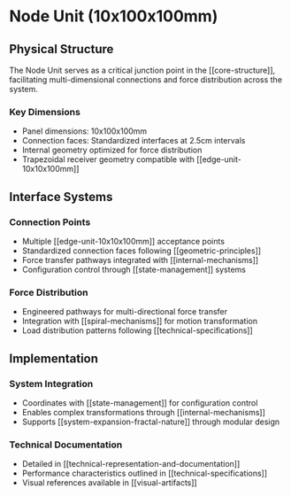 # Node Unit (10x100x100mm)

## Physical Structure
The Node Unit serves as a critical junction point in the [[core-structure]], facilitating multi-dimensional connections and force distribution across the system.

### Key Dimensions
- Panel dimensions: 10x100x100mm
- Connection faces: Standardized interfaces at 2.5cm intervals
- Internal geometry optimized for force distribution
- Trapezoidal receiver geometry compatible with [[edge-unit-10x10x100mm]]

## Interface Systems

### Connection Points
- Multiple [[edge-unit-10x10x100mm]] acceptance points
- Standardized connection faces following [[geometric-principles]]
- Force transfer pathways integrated with [[internal-mechanisms]]
- Configuration control through [[state-management]] systems

### Force Distribution
- Engineered pathways for multi-directional force transfer
- Integration with [[spiral-mechanisms]] for motion transformation
- Load distribution patterns following [[technical-specifications]]

## Implementation

### System Integration
- Coordinates with [[state-management]] for configuration control
- Enables complex transformations through [[internal-mechanisms]]
- Supports [[system-expansion-fractal-nature]] through modular design

### Technical Documentation
- Detailed in [[technical-representation-and-documentation]]
- Performance characteristics outlined in [[technical-specifications]]
- Visual references available in [[visual-artifacts]]